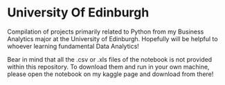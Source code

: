 # University Of Edinburgh
Compilation of projects primarily related to Python from my Business Analytics major at the University of Edinburgh.
Hopefully will be helpful to whoever learning fundamental Data Analytics!

Bear in mind that all the .csv or .xls files of the notebook is not provided within this repository. To download them and run in your own machine, please open the notebook on my kaggle page and download from there!
